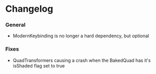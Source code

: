 # Changelog

### General
- ModernKeybinding is no longer a hard dependency, but optional

### Fixes
- QuadTransformers causing a crash when the BakedQuad has it's isShaded flag set to true